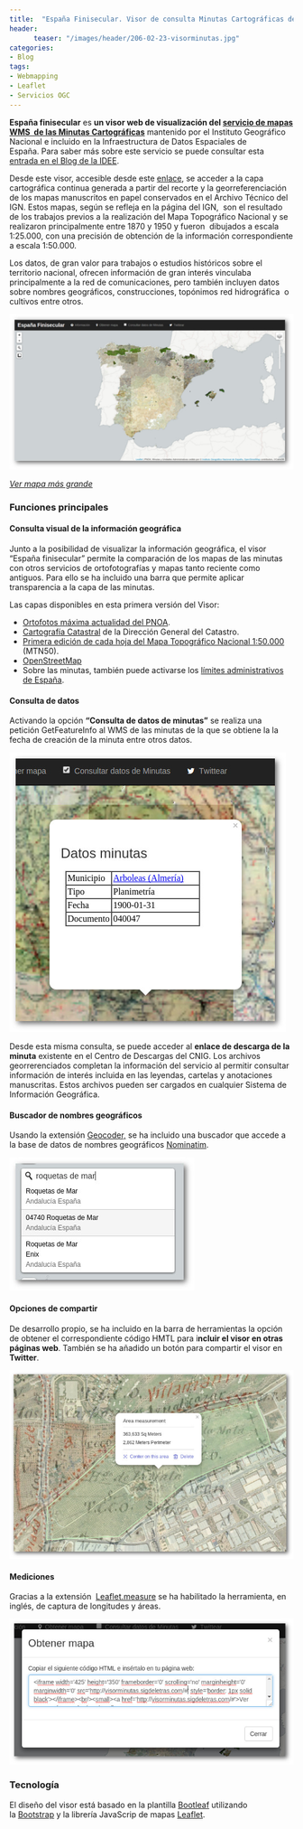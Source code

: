 ```yaml
---
title:  "España Finisecular. Visor de consulta Minutas Cartográficas del IGN"
header:
      teaser: "/images/header/206-02-23-visorminutas.jpg"
categories: 
- Blog
tags:
- Webmapping
- Leaflet
- Servicios OGC
---
```


**España finisecular** es **un visor web de visualización del [servicio de mapas WMS  de las Minutas Cartográficas](http://www.ign.es/wms/minutas-cartograficas?request=GetCapabilities&service=WMS)** mantenido por el Instituto Geográfico Nacional e incluido en la Infraestructura de Datos Espaciales de España. Para saber más sobre este servicio se puede consultar esta [entrada en el Blog de la IDEE](http://blog-idee.blogspot.com.es/2015/09/servicio-de-mapas-de-minutas.html).

Desde este visor, accesible desde este [enlace](/webpamming/visorminutas/), se acceder a la capa cartográfica continua generada a partir del recorte y la georreferenciación de los mapas manuscritos en papel conservados en el Archivo Técnico del IGN. Estos mapas, según se refleja en la página del IGN,  son el resultado de los trabajos previos a la realización del Mapa Topográfico Nacional y se realizaron principalmente entre 1870 y 1950 y fueron  dibujados a escala 1:25.000, con una precisión de obtención de la información correspondiente a escala 1:50.000.

Los datos, de gran valor para trabajos o estudios históricos sobre el territorio nacional, ofrecen información de gran interés vinculaba principalmente a la red de comunicaciones, pero también incluyen datos sobre nombres geográficos, construcciones, topónimos red hidrográfica  o cultivos entre otros.
 
![Visor minutas](/images/header/206-02-23-visorminutas.jpg)

*[Ver mapa más grande](/webpamming/visorminutas/)*

### Funciones principales

#### Consulta visual de la información geográfica

Junto a la posibilidad de visualizar la información geográfica, el visor “España finisecular” permite la comparación de los mapas de las minutas con otros servicios de ortofotografías y mapas tanto reciente como antiguos. Para ello se ha incluido una barra que permite aplicar transparencia a la capa de las minutas.

Las capas disponibles en esta primera versión del Visor:

*   [Ortofotos máxima actualidad del PNOA](http:/www.ign.es/wms-inspire/pnoa-ma?request=GetCapabilities&service=WMS).
*   [Cartografía Catastral](http://ovc.catastro.meh.es/Cartografia/WMS/ServidorWMS.aspx?request=GetCapabilities&service=WMS) de la Dirección General del Catastro.
*   [Primera edición de cada hoja del Mapa Topográfico Nacional 1:50.000](http://www.ign.es/wms/primera-edicion-mtn?request=GetCapabilities&service=WMS) (MTN50).
*   [OpenStreetMap](http://www.openstreetmap.org/)
*   Sobre las minutas, también puede activarse los [límites administrativos de España](http://www.ign.es/wms-inspire/unidades-administrativas?request=GetCapabilities&service=WMS).

#### Consulta de datos

Activando la opción **“Consulta de datos de minutas”** se realiza una petición GetFeatureInfo al WMS de las minutas de la que se obtiene la la fecha de creación de la minuta entre otros datos.

![](/images/blog/04_wms.jpg)

Desde esta misma consulta, se puede acceder al **enlace de descarga de la minuta** existente en el Centro de Descargas del CNIG. Los archivos georrerenciados completan la información del servicio al permitir consultar información de interés incluida en las leyendas, cartelas y anotaciones manuscritas. Estos archivos pueden ser cargados en cualquier Sistema de Información Geográfica.

#### Buscador de nombres geográficos

Usando la extensión [Geocoder,](https://github.com/perliedman/leaflet-control-geocoder) se ha incluido una buscador que accede a la base de datos de nombres geográficos [Nominatim](http://wiki.openstreetmap.org/wiki/Nominatim).

![](/images/blog/01_loc.jpg)

#### Opciones de compartir

De desarrollo propio, se ha incluido en la barra de herramientas la opción de obtener el correspondiente código HMTL para i**ncluir el visor en otras páginas web**. También se ha añadido un botón para compartir el visor en **Twitter**.

![](/images/blog/02_measue.jpg)

#### Mediciones

Gracias a la extensión  [Leaflet.measure](https://github.com/ljagis/leaflet-measure) se ha habilitado la herramienta, en inglés, de captura de longitudes y áreas. 

![](/images/blog/03_embeber.jpg)

### Tecnología

El diseño del visor está basado en la plantilla [Bootleaf](http://bmcbride.github.io/bootleaf/) utilizando la [Bootstrap](http://getbootstrap.com/) y la librería JavaScrip de mapas [Leaflet](http://leafletjs.com/).
        
